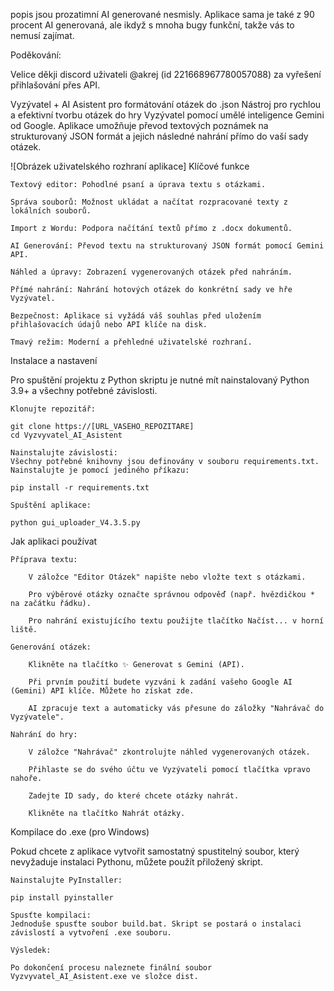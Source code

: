 popis jsou prozatimní AI generované nesmisly. Aplikace sama je také z 90 procent AI generovaná, ale ikdyž s mnoha bugy funkční, takže vás to nemusí zajímat. 

Poděkování:

Velice děkji discord uživateli @akrej (id 221668967780057088) za vyřešení přihlašování přes API. 

Vyzývatel + AI Asistent pro formátování otázek do .json 
Nástroj pro rychlou a efektivní tvorbu otázek do hry Vyzývatel pomocí umělé inteligence Gemini od Google. Aplikace umožňuje převod textových poznámek na strukturovaný JSON formát a jejich následné nahrání přímo do vaší sady otázek.

![Obrázek uživatelského rozhraní aplikace]
Klíčové funkce

    Textový editor: Pohodlné psaní a úprava textu s otázkami.

    Správa souborů: Možnost ukládat a načítat rozpracované texty z lokálních souborů.

    Import z Wordu: Podpora načítání textů přímo z .docx dokumentů.

    AI Generování: Převod textu na strukturovaný JSON formát pomocí Gemini API.

    Náhled a úpravy: Zobrazení vygenerovaných otázek před nahráním.

    Přímé nahrání: Nahrání hotových otázek do konkrétní sady ve hře Vyzývatel.

    Bezpečnost: Aplikace si vyžádá váš souhlas před uložením přihlašovacích údajů nebo API klíče na disk.

    Tmavý režim: Moderní a přehledné uživatelské rozhraní.

Instalace a nastavení

Pro spuštění projektu z Python skriptu je nutné mít nainstalovaný Python 3.9+ a všechny potřebné závislosti.

    Klonujte repozitář:

    git clone https://[URL_VASEHO_REPOZITARE]
    cd Vyzvyvatel_AI_Asistent

    Nainstalujte závislosti:
    Všechny potřebné knihovny jsou definovány v souboru requirements.txt. Nainstalujte je pomocí jediného příkazu:

    pip install -r requirements.txt

    Spuštění aplikace:

    python gui_uploader_V4.3.5.py

Jak aplikaci používat

    Příprava textu:

        V záložce "Editor Otázek" napište nebo vložte text s otázkami.

        Pro výběrové otázky označte správnou odpověď (např. hvězdičkou * na začátku řádku).

        Pro nahrání existujícího textu použijte tlačítko Načíst... v horní liště.

    Generování otázek:

        Klikněte na tlačítko ✨ Generovat s Gemini (API).

        Při prvním použití budete vyzváni k zadání vašeho Google AI (Gemini) API klíče. Můžete ho získat zde.

        AI zpracuje text a automaticky vás přesune do záložky "Nahrávač do Vyzývatele".

    Nahrání do hry:

        V záložce "Nahrávač" zkontrolujte náhled vygenerovaných otázek.

        Přihlaste se do svého účtu ve Vyzývateli pomocí tlačítka vpravo nahoře.

        Zadejte ID sady, do které chcete otázky nahrát.

        Klikněte na tlačítko Nahrát otázky.

Kompilace do .exe (pro Windows)

Pokud chcete z aplikace vytvořit samostatný spustitelný soubor, který nevyžaduje instalaci Pythonu, můžete použít přiložený skript.

    Nainstalujte PyInstaller:

    pip install pyinstaller

    Spusťte kompilaci:
    Jednoduše spusťte soubor build.bat. Skript se postará o instalaci závislostí a vytvoření .exe souboru.

    Výsledek:

    Po dokončení procesu naleznete finální soubor Vyzvyvatel_AI_Asistent.exe ve složce dist.
